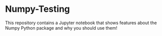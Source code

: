 # Numpy-Testing

This repository contains a Jupyter notebook that shows features about the Numpy Python package and why you should use them!